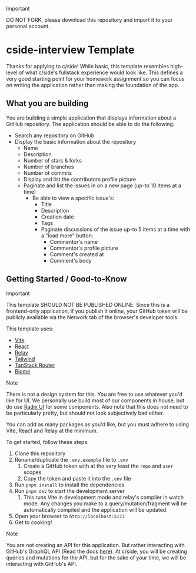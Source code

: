 > [!IMPORTANT]
> DO NOT FORK, please download this repository and import it to your personal account.


# cside-interview Template

Thanks for applying to c/side! While basic, this template resembles high-level of what c/side's fullstack experience would look like. This defines a very good starting point for your homework assignment so you can focus on writing the application rather than making the foundation of the app.

## What you are building

You are building a simple application that displays information about a GitHub repository. The application should be able to do the following:

- Search any repository on GitHub
- Display the basic information about the repository
  - Name
  - Description
  - Number of stars & forks
  - Number of branches
  - Number of commits
  - Display and list the contributors profile picture
  - Paginate and list the issues in on a new page (up-to 10 items at a time)
    - Be able to view a specific issue's:
      - Title
      - Description
      - Creation date
      - Tags
      - Paginate discussions of the issue up-to 5 items at a time with a "load more" button:
        - Commentor's name
        - Commentor's profile picture
        - Comment's created at
        - Comment's body

## Getting Started / Good-to-Know

> [!IMPORTANT]
> This template SHOULD NOT BE PUBLISHED ONLINE. Since this is a frontend-only application, if you publish it online, your GitHub token will be publicly available via the Network tab of the browser's developer tools. 

This template uses:
- [Vite](https://vitejs.dev/)
- [React](https://reactjs.org/)
- [Relay](https://relay.dev/)
- [Tailwind](https://tailwindcss.com/)
- [TanStack Router](https://tanstack.com/router/v1)
- [Biome](https://biomejs.dev/)

> [!NOTE]
> There is not a design system for this. You are free to use whatever you'd like for UI. We personally use build most of our components in house, but do use [Radix UI](https://www.radix-ui.com/) for some components. Also note that this does not need to be particularly pretty, but should not look subjectively bad either.

You can add as many packages as you'd like, but you must adhere to using Vite, React and Relay at the minimum.

To get started, follow these steps:

1. Clone this repository
2. Rename/duplicate the `.env.example` file to `.env`
   1. Create a GitHub token with at the very least the `repo` and `user` scopes
   2. Copy the token and paste it into the `.env` file
3. Run `pnpm install` to install the dependencies
4. Run `pnpm dev` to start the development server
   1. This runs Vite in development mode and relay's compiler in watch mode. Any changes you make to a query/mutation/fragment will be automatically compiled and the application will be updated.
5. Open your browser to `http://localhost:5173`
6. Get to cooking!


> [!NOTE]
> You are not creating an API for this application. But rather interacting with GitHub's GraphQL API (Read the docs [here](https://docs.github.com/en/graphql)). At c/side, you will be creating queries and mutations for the API, but for the sake of your time, we will be interacting with GitHub's API.
